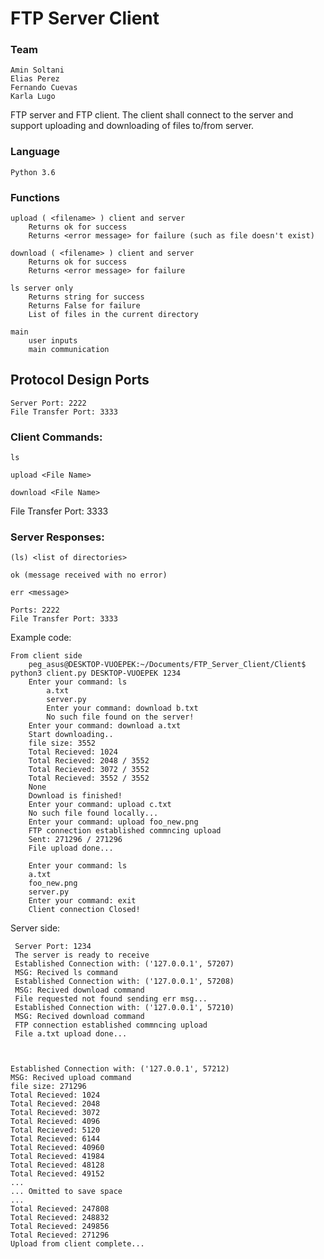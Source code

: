 # FTP Server Client

### Team

    Amin Soltani
    Elias Perez
    Fernando Cuevas
    Karla Lugo


FTP server and FTP client. The client shall connect to the server and support uploading and downloading of files to/from server.

### Language

    Python 3.6

### Functions

    upload ( <filename> ) client and server
        Returns ok for success
        Returns <error message> for failure (such as file doesn't exist)

    download ( <filename> ) client and server
        Returns ok for success
        Returns <error message> for failure

    ls server only
        Returns string for success
        Returns False for failure
        List of files in the current directory

    main
        user inputs
        main communication

## Protocol Design Ports

    Server Port: 2222
    File Transfer Port: 3333

### Client Commands:

 `ls`

 `upload <File Name>`

 `download <File Name>`


File Transfer Port: 3333

### Server Responses:

 `(ls) <list of directories>`

 `ok (message received with no error)`

 `err <message>`

    Ports: 2222
    File Transfer Port: 3333

Example code:

    From client side
        peg_asus@DESKTOP-VUOEPEK:~/Documents/FTP_Server_Client/Client$ python3 client.py DESKTOP-VUOEPEK 1234
        Enter your command: ls
            a.txt
            server.py
            Enter your command: download b.txt
            No such file found on the server!
        Enter your command: download a.txt
        Start downloading..
        file size: 3552
        Total Recieved: 1024
        Total Recieved: 2048 / 3552
        Total Recieved: 3072 / 3552
        Total Recieved: 3552 / 3552
        None
        Download is finished!
        Enter your command: upload c.txt
        No such file found locally...
        Enter your command: upload foo_new.png
        FTP connection established commncing upload
        Sent: 271296 / 271296
        File upload done...

        Enter your command: ls
        a.txt
        foo_new.png
        server.py
        Enter your command: exit
        Client connection Closed!

 Server side:

     Server Port: 1234
     The server is ready to receive
     Established Connection with: ('127.0.0.1', 57207)
     MSG: Recived ls command
     Established Connection with: ('127.0.0.1', 57208)
     MSG: Recived download command
     File requested not found sending err msg...
     Established Connection with: ('127.0.0.1', 57210)
     MSG: Recived download command
     FTP connection established commncing upload
     File a.txt upload done...



    Established Connection with: ('127.0.0.1', 57212)
    MSG: Recived upload command
    file size: 271296
    Total Recieved: 1024
    Total Recieved: 2048
    Total Recieved: 3072
    Total Recieved: 4096
    Total Recieved: 5120
    Total Recieved: 6144
    Total Recieved: 40960
    Total Recieved: 41984
    Total Recieved: 48128
    Total Recieved: 49152
    ...
    ... Omitted to save space
    ...
    Total Recieved: 247808
    Total Recieved: 248832
    Total Recieved: 249856
    Total Recieved: 271296
    Upload from client complete...